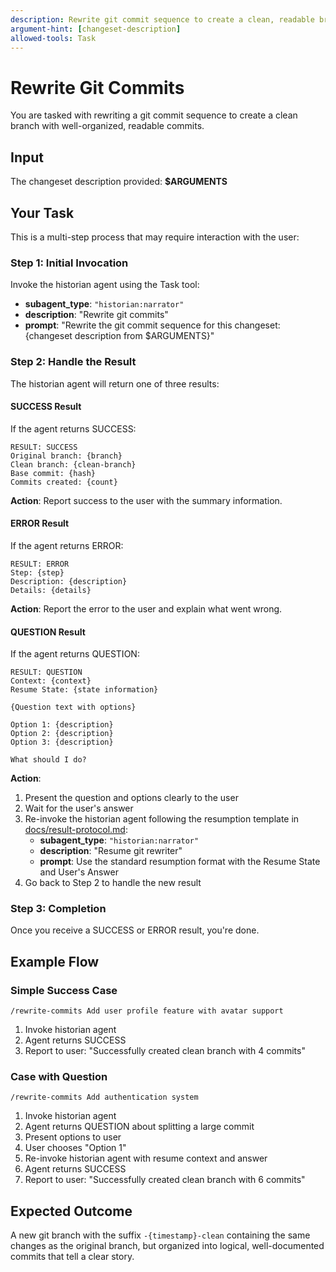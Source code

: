 ```yaml
---
description: Rewrite git commit sequence to create a clean, readable branch
argument-hint: [changeset-description]
allowed-tools: Task
---
```


# Rewrite Git Commits

You are tasked with rewriting a git commit sequence to create a clean branch with well-organized, readable commits.

## Input

The changeset description provided: **$ARGUMENTS**

## Your Task

This is a multi-step process that may require interaction with the user:

### Step 1: Initial Invocation

Invoke the historian agent using the Task tool:

- **subagent_type**: `"historian:narrator"`
- **description**: "Rewrite git commits"
- **prompt**: "Rewrite the git commit sequence for this changeset: {changeset description from $ARGUMENTS}"

### Step 2: Handle the Result

The historian agent will return one of three results:

#### SUCCESS Result

If the agent returns SUCCESS:
```
RESULT: SUCCESS
Original branch: {branch}
Clean branch: {clean-branch}
Base commit: {hash}
Commits created: {count}
```

**Action**: Report success to the user with the summary information.

#### ERROR Result

If the agent returns ERROR:
```
RESULT: ERROR
Step: {step}
Description: {description}
Details: {details}
```

**Action**: Report the error to the user and explain what went wrong.

#### QUESTION Result

If the agent returns QUESTION:
```
RESULT: QUESTION
Context: {context}
Resume State: {state information}

{Question text with options}

Option 1: {description}
Option 2: {description}
Option 3: {description}

What should I do?
```

**Action**:
1. Present the question and options clearly to the user
2. Wait for the user's answer
3. Re-invoke the historian agent following the resumption template in [docs/result-protocol.md](../docs/result-protocol.md):
   - **subagent_type**: `"historian:narrator"`
   - **description**: "Resume git rewriter"
   - **prompt**: Use the standard resumption format with the Resume State and User's Answer
4. Go back to Step 2 to handle the new result

### Step 3: Completion

Once you receive a SUCCESS or ERROR result, you're done.

## Example Flow

### Simple Success Case

```
/rewrite-commits Add user profile feature with avatar support
```

1. Invoke historian agent
2. Agent returns SUCCESS
3. Report to user: "Successfully created clean branch with 4 commits"

### Case with Question

```
/rewrite-commits Add authentication system
```

1. Invoke historian agent
2. Agent returns QUESTION about splitting a large commit
3. Present options to user
4. User chooses "Option 1"
5. Re-invoke historian agent with resume context and answer
6. Agent returns SUCCESS
7. Report to user: "Successfully created clean branch with 6 commits"

## Expected Outcome

A new git branch with the suffix `-{timestamp}-clean` containing the same changes as the original branch, but organized into logical, well-documented commits that tell a clear story.
